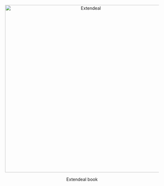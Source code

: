 <p align="center">
  <a href="https://extendeal.com/">
    <img alt="Extendeal" src="https://blog.extendeal.com/wp-content/uploads/2017/08/logo1-3.png" width="546">
  </a>
</p>

<p align="center">
  Extendeal book
</p>